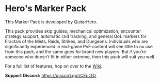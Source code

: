 # Hero's Marker Pack

This Marker Pack is developed by QuitarHero.

This pack provides skip guides, mechanical optimization, encounter strategy support, automatic raid tracking, and general QoL markers for Fractals of the Mists, Raids, Strikes, and Dungeons. Individuals who are significantly experienced in end-game PvE content will see little to no use from this pack, and the same goes for brand new players. But if you're someone who doesn't fit in either extreme, then this pack will suit you well.

For a full list of features, hop on over to the [Wiki](https://github.com/QuitarHero/Heros-Marker-Pack/wiki).

**Support Discord:** https://discord.gg/rCEuzGz
